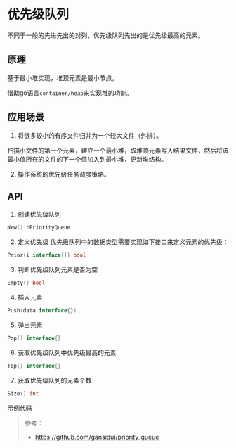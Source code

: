 # 优先级队列

不同于一般的先进先出的对列，优先级队列先出的是优先级最高的元素。

## 原理

基于最小堆实现，堆顶元素是最小节点。

借助go语言```container/heap```来实现堆的功能。

## 应用场景
1. 将很多较小的有序文件归并为一个较大文件（外排）。

扫描小文件的第一个元素，建立一个最小堆，取堆顶元素写入结果文件，然后将该最小值所在的文件的下一个值加入到最小堆，更新堆结构。

2. 操作系统的优先级任务调度策略。

## API
1. 创建优先级队列
```go
New() *PriorityQueue 
```

2. 定义优先级
优先级队列中的数据类型需要实现如下接口来定义元素的优先级：
```go
Prior(i interface{}) bool
```

3. 判断优先级队列元素是否为空
```go
Empty() bool
```

4. 插入元素
```go
Push(data interface{})
```

5. 弹出元素
```go
Pop() interface{}
```

6. 获取优先级队列中优先级最高的元素
```go
Top() interface{}
```

7. 获取优先级队列的元素个数
```go
Size() int
```

[示例代码](priority_queue_test.go)

> 参考：
> * https://github.com/gansidui/priority_queue 